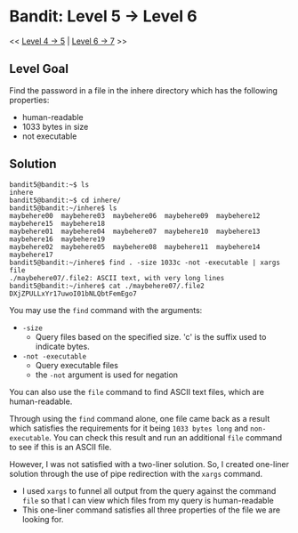 # Bandit: Level 5 -> Level 6
<< [Level 4 -> 5](https://github.com/Dennis-Dang/OverTheWire/blob/main/0_bandit/level_4-5.md) | [Level 6 -> 7](https://github.com/Dennis-Dang/OverTheWire/blob/main/0_bandit/level_6-7.md) >>

## Level Goal
Find the password in a file in the inhere directory which has the following properties:
- human-readable
- 1033 bytes in size
- not executable

## Solution
```console
bandit5@bandit:~$ ls
inhere
bandit5@bandit:~$ cd inhere/
bandit5@bandit:~/inhere$ ls
maybehere00  maybehere03  maybehere06  maybehere09  maybehere12  maybehere15  maybehere18
maybehere01  maybehere04  maybehere07  maybehere10  maybehere13  maybehere16  maybehere19
maybehere02  maybehere05  maybehere08  maybehere11  maybehere14  maybehere17
bandit5@bandit:~/inhere$ find . -size 1033c -not -executable | xargs file
./maybehere07/.file2: ASCII text, with very long lines
bandit5@bandit:~/inhere$ cat ./maybehere07/.file2
DXjZPULLxYr17uwoI01bNLQbtFemEgo7
```

You may use the `find` command with the arguments: 
- `-size` 
	- Query files based on the specified size. 'c' is the suffix used to indicate bytes.
- `-not -executable`
	- Query executable files
	- the `-not` argument is used for negation

You can also use the `file` command to find ASCII text files, which are human-readable.

Through using the `find` command alone, one file came back as a result which satisfies the requirements for it being `1033 bytes long` and `non-executable`. 
You can check this result and run an additional `file` command to see if this is an ASCII file.

However, I was not satisfied with a two-liner solution. So, I created one-liner solution through the use of pipe redirection with the `xargs` command. 
- I used `xargs` to funnel all output from the query against the command `file` so that I can view which files from my query is human-readable
- This one-liner command satisfies all three properties of the file we are looking for.
